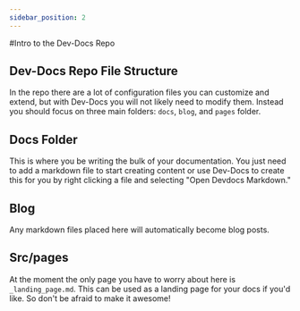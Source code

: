 ```yaml
---
sidebar_position: 2
---
```


#Intro to the Dev-Docs Repo

## Dev-Docs Repo File Structure

In the repo there are a lot of configuration files you can customize and extend, but with Dev-Docs you will not likely need to modify them. Instead you should focus on three main folders: <code>docs</code>, <code>blog</code>, and <code>pages</code> folder.

## Docs Folder

This is where you be writing the bulk of your documentation. You just need to add a markdown file to start creating content or use Dev-Docs to create this for you by right clicking a file and selecting "Open Devdocs Markdown."

## Blog

Any markdown files placed here will automatically become blog posts.

## Src/pages

At the moment the only page you have to worry about here is <code>_landing_page.md</code>. This can be used as a landing page for your docs if you'd like. So don't be afraid to make it awesome!

